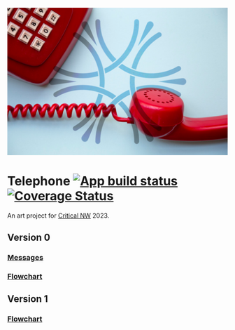 ![](docs/telephone.png)

# Telephone [![App build status](https://github.com/matthewtole/telephone/actions/workflows/python-app.yml/badge.svg)](https://github.com/matthewtole/telephone/actions/workflows/python-app.yml?query=branch%3Amain) [![Coverage Status](https://coveralls.io/repos/github/matthewtole/telephone/badge.svg?branch=main)](https://coveralls.io/github/matthewtole/telephone?branch=main)

An art project for [Critical NW](https://criticalnw.org) 2023.

## Version 0

### [Messages](docs/v0-messages.md)

### [Flowchart](docs/v0-flowchart.md)

## Version 1

### [Flowchart](docs/v1-flowchart.md)
